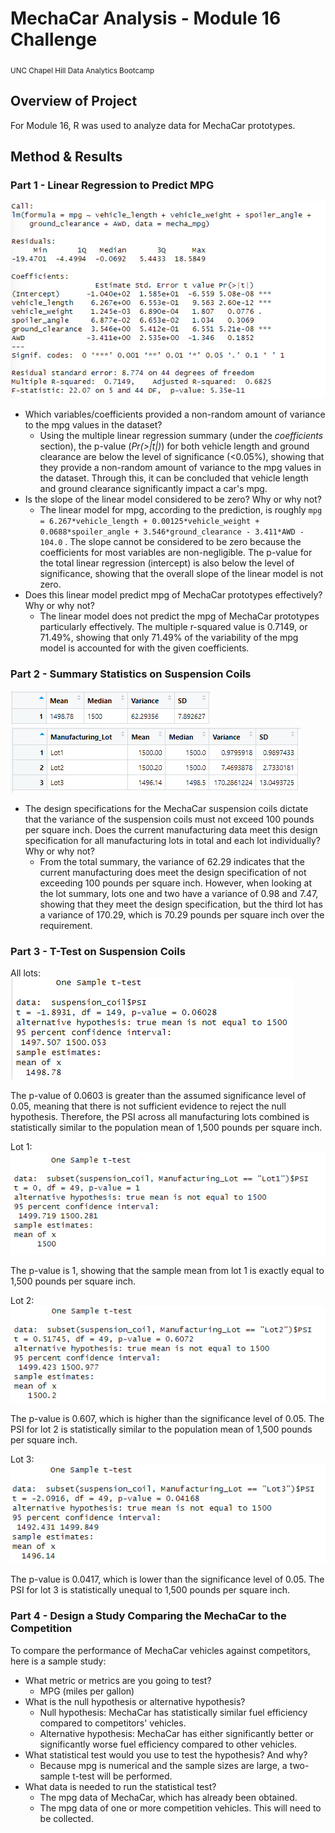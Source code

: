 # MechaCar Analysis - Module 16 Challenge
<sub>UNC Chapel Hill Data Analytics Bootcamp</sub>

## Overview of Project
For Module 16, R was used to analyze data for MechaCar prototypes.

## Method & Results
### Part 1 - Linear Regression to Predict MPG
![Linear regression to predict mpg](images/regression_mpg.png)

* Which variables/coefficients provided a non-random amount of variance to the mpg values in the dataset?
  * Using the multiple linear regression summary (under the <i>coefficients</i> section), the p-value (<i>Pr(>|t|)</i>) for both vehicle length and ground clearance are below the level of significance (<0.05%), showing that they provide a non-random amount of variance to the mpg values in the dataset. Through this, it can be concluded that vehicle length and ground clearance significantly impact a car's mpg.
* Is the slope of the linear model considered to be zero? Why or why not?
  * The linear model for mpg, according to the prediction, is roughly `mpg = 6.267*vehicle_length + 0.00125*vehicle_weight + 0.0688*spoiler_angle + 3.546*ground_clearance - 3.411*AWD - 104.0` . The slope cannot be considered to be zero because the coefficients for most variables are non-negligible. The p-value for the total linear regression (intercept) is also below the level of significance, showing that the overall slope of the linear model is not zero.
* Does this linear model predict mpg of MechaCar prototypes effectively? Why or why not?
  * The linear model does not predict the mpg of MechaCar prototypes particularly effectively. The multiple r-squared value is 0.7149, or 71.49%, showing that only 71.49% of the variability of the mpg model is accounted for with the given coefficients.

### Part 2 - Summary Statistics on Suspension Coils
![Summary statistics on suspension coils](images/suspension_summary_total.png)
![Summary statistics on suspension coils by lot](images/suspension_summary_lot.png)

* The design specifications for the MechaCar suspension coils dictate that the variance of the suspension coils must not exceed 100 pounds per square inch. Does the current manufacturing data meet this design specification for all manufacturing lots in total and each lot individually? Why or why not?
  * From the total summary, the variance of 62.29 indicates that the current manufacturing does meet the design specification of not exceeding 100 pounds per square inch. However, when looking at the lot summary, lots one and two have a variance of 0.98 and 7.47, showing that they meet the design specification, but the third lot has a variance of 170.29, which is 70.29 pounds per square inch over the requirement.

### Part 3 - T-Test on Suspension Coils
All lots: ![T-test on all lots](images/t-test_all.png)

The p-value of 0.0603 is greater than the assumed significance level of 0.05, meaning that there is not sufficient evidence to reject the null hypothesis. Therefore, the PSI across all manufacturing lots combined is statistically similar to the population mean of 1,500 pounds per square inch.

Lot 1: ![T-test on lot 1](images/t-test_lot1.png)

The p-value is 1, showing that the sample mean from lot 1 is exactly equal to 1,500 pounds per square inch.

Lot 2: ![T-test on lot 2](images/t-test_lot2.png)

The p-value is 0.607, which is higher than the significance level of 0.05. The PSI for lot 2 is statistically similar to the population mean of 1,500 pounds per square inch.

Lot 3: ![T-test on lot 3](images/t-test_lot3.png)

The p-value is 0.0417, which is lower than the significance level of 0.05. The PSI for lot 3 is statistically unequal to 1,500 pounds per square inch.

### Part 4 - Design a Study Comparing the MechaCar to the Competition
To compare the performance of MechaCar vehicles against competitors, here is a sample study:
* What metric or metrics are you going to test?
  * MPG (miles per gallon)
* What is the null hypothesis or alternative hypothesis?
  * Null hypothesis: MechaCar has statistically similar fuel efficiency compared to competitors' vehicles.
  * Alternative hypothesis: MechaCar has either significantly better or significantly worse fuel efficiency compared to other vehicles.
* What statistical test would you use to test the hypothesis? And why?
  * Because mpg is numerical and the sample sizes are large, a two-sample t-test will be performed.
* What data is needed to run the statistical test?
  * The mpg data of MechaCar, which has already been obtained.
  * The mpg data of one or more competition vehicles. This will need to be collected.
